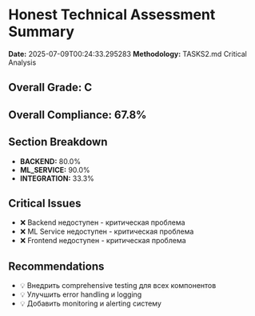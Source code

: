 # Honest Technical Assessment Summary

**Date:** 2025-07-09T00:24:33.295283
**Methodology:** TASKS2.md Critical Analysis

## Overall Grade: C
## Overall Compliance: 67.8%

## Section Breakdown
- **BACKEND:** 80.0%
- **ML_SERVICE:** 90.0%
- **INTEGRATION:** 33.3%

## Critical Issues
- ❌ Backend недоступен - критическая проблема
- ❌ ML Service недоступен - критическая проблема
- ❌ Frontend недоступен - критическая проблема

## Recommendations
- 💡 Внедрить comprehensive testing для всех компонентов
- 💡 Улучшить error handling и logging
- 💡 Добавить monitoring и alerting систему
